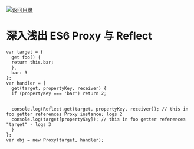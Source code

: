 [![返回目录](https://i.postimg.cc/KvQbty96/image.png)](https://url.wx-coder.cn/lrKga)

# 深入浅出 ES6 Proxy 与 Reflect

```
var target = {
  get foo() {
  return this.bar;
  },
  bar: 3
};
var handler = {
  get(target, propertyKey, receiver) {
  if (propertyKey === 'bar') return 2;


  console.log(Reflect.get(target, propertyKey, receiver)); // this in foo getter references Proxy instance; logs 2
  console.log(target[propertyKey]); // this in foo getter references "target" - logs 3
  }
};
var obj = new Proxy(target, handler);
```
